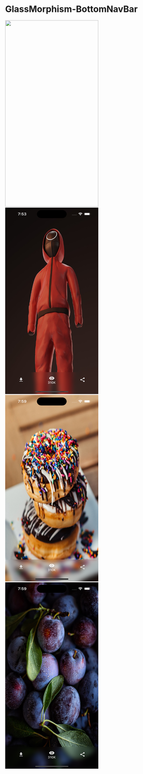 # GlassMorphism-BottomNavBar

<!-- ![](image/screenshot.png width="100") -->


<p align="left">
            <img width="300" height="600" src="https://github.com/moeenchanna/GlassMorphism-BottomNavBar/blob/main/screenshots/1.png">
            <img width="300" height="600" src="https://github.com/moeenchanna/GlassMorphism-BottomNavBar/blob/main/screenshots/2.png">
            <img width="300" height="600" src="https://github.com/moeenchanna/GlassMorphism-BottomNavBar/blob/main/screenshots/3.png">
            <img width="300" height="600" src="https://github.com/moeenchanna/GlassMorphism-BottomNavBar/blob/main/screenshots/4.png">
</p>
